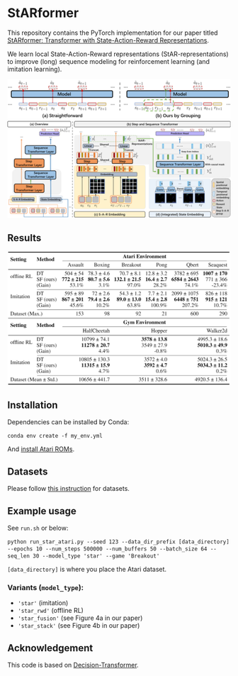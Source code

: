 
# StARformer
This repository contains the PyTorch implementation for our paper titled [StARformer: Transformer with State-Action-Reward Representations](https://arxiv.org/abs/2110.06206).

We learn local State-Action-Reward representations (StAR-representations) to improve (long) sequence modeling for reinforcement learning (and imitation learning).

<img src="./figures/seqmodelrl2.png">
<img src="./figures/mainfigure2.png">

## Results

<img src="./figures/results.png">

## Installation

Dependencies can be installed by Conda:

```
conda env create -f my_env.yml
```

And [install Atari ROMs](https://github.com/openai/atari-py#roms).

## Datasets
Please follow [this instruction](https://github.com/kzl/decision-transformer/blob/master/atari/readme-atari.md#downloading-datasets) for datasets.


## Example usage

See `run.sh` or below:
```
python run_star_atari.py --seed 123 --data_dir_prefix [data_directory] --epochs 10 --num_steps 500000 --num_buffers 50 --batch_size 64 --seq_len 30 --model_type 'star' --game 'Breakout'
```
`[data_directory]` is where you place the Atari dataset.

### Variants (`model_type`):
 - `'star'` (imitation)
 - `'star_rwd'` (offline RL)
 - `'star_fusion'` (see Figure 4a in our paper)
 - `'star_stack'` (see Figure 4b in our paper)


## Acknowledgement

This code is based on [Decision-Transformer](https://github.com/kzl/decision-transformer/).
